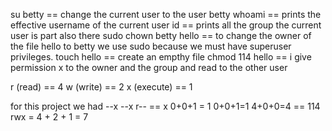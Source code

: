 su betty == change the current user to the user betty
whoami == prints the effective username of the current user
id == prints all the group the current user is part also there
sudo chown betty hello == to change the owner of the file hello to betty we use sudo because  we must have superuser privileges. 
touch hello == create an empthy file
chmod 114 hello == i give permission x to the owner and the group and read to the other user

r (read) == 4
w (write) == 2
x (execute) == 1 

for this project we had --x --x r-- == x 0+0+1 = 1 0+0+1=1 4+0+0=4    == 114
rwx = 4 + 2 + 1 = 7   
